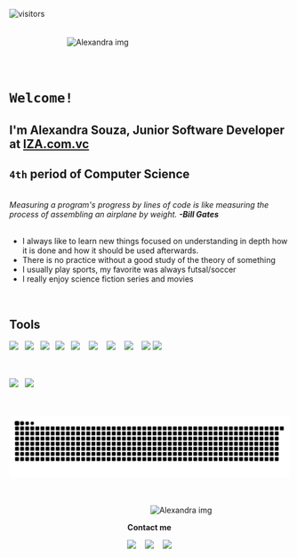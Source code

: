  ![visitors](http://estruyf-github.azurewebsites.net/api/VisitorHit?user=alexandrabsouz&repo=alexandrabsouz&countColorcountColor)
 <br><br><br>
<img src="https://github.com/alexandrabsouz/img-git/blob/main/img/alexandra.png" min-width="400px" max-width="300px" width="400px" align="right" alt="Alexandra img">
<br><br><br>


# `Welcome!`

## I'm Alexandra Souza, Junior Software Developer at [IZA.com.vc](https://iza.com.vc/)
## `4th` period of Computer Science
<br> 
 <i>Measuring a program's progress by lines of code is like measuring the process of assembling an airplane by weight. <b>-Bill Gates</b></i>
<br>
<br>

- I always like to learn new things focused on understanding in depth how it is done and how it should be used afterwards.
- There is no practice without a good study of the theory of something
- I usually play sports, my favorite was always futsal/soccer
- I really enjoy science fiction series and movies 
<br>

## Tools 
<img src="https://github.com/alexandrabsouz/img/blob/main/icons/icon_python.png"></a>&nbsp;&nbsp;
<img src="https://github.com/alexandrabsouz/img/blob/main/icons/icon_html5.png"></a>&nbsp;&nbsp;
<img src="https://github.com/alexandrabsouz/img/blob/main/icons/icon_css3.png"></a>&nbsp;&nbsp; 
<img src="https://github.com/alexandrabsouz/img/blob/main/icons/icon_js.png"></a>&nbsp;&nbsp; 
<img width=30 src="https://github.com/alexandrabsouz/img/blob/main/icons/icon_flask.png"></a> &nbsp;&nbsp;
<img width=30 src="https://github.com/alexandrabsouz/img/blob/main/icons/icon_django.png"></a> &nbsp;&nbsp;
<img width=30 src="https://github.com/alexandrabsouz/img/blob/main/icons/icon_bootstrap.png"></a> &nbsp;&nbsp;
<img width=30 src="https://github.com/alexandrabsouz/img/blob/main/icons/icon_mysql.png"></a> &nbsp;&nbsp;
<img width=30 src="https://github.com/alexandrabsouz/img/blob/main/icons/icon_postgres.png"></a> 
<img width=30 src="https://github.com/alexandrabsouz/img/blob/main/icons/icon_AWS.png"></a>&nbsp;&nbsp;
 <br><br><br>

 
 <div>
 <a href="https://github.com/alexandrabsouz"></a>
     <img height="150em" src="https://github-readme-stats.vercel.app/api/top-langs/?username=alexandrabsouz&layout=compact&count_private=true&hide_border=true&theme=nightowl&show_icons=true"> &nbsp;
     <img height="150em" src="https://github-readme-streak-stats.herokuapp.com/?user=alexandrabsouz&hide_border=true&theme=nightowl&show_icons=true"/>
<div>
<br>
<br>

 ![Snake animation](https://github.com/alexandrabsouz/alexandrabsouz/blob/output/github-contribution-grid-snake.svg)

 <br>
 <br>
<img src="https://github.com/alexandrabsouz/img-git/blob/main/gifs/robozinho.gif" min-width="400px" max-width="150px" width="250px" align="right" alt="Alexandra img"><br>
 <p align="center"><b>Contact me</b></p>
<p align="center">
 <a href="https://www.instagram.com/alexandrabsouz/"><img width=35 src="https://cdn.worldvectorlogo.com/logos/instagram-2-1.svg"></a> &nbsp;&nbsp; <a href="https://www.linkedin.com/in/alexandrabsouz/"><img width=35 src="https://cdn.worldvectorlogo.com/logos/linkedin-icon.svg"></a> &nbsp;&nbsp; <a href="https://api.whatsapp.com/send?phone=5593984232497&text=Que%20bacana!%20%C3%89%20um%20prazer%20receber%20voc%C3%AA%20aqui%20no%20WhatsApp.%20Estou%20%C3%A0%20sua%20disposi%C3%A7%C3%A3o."><img width=35 src="https://cdn.worldvectorlogo.com/logos/whatsapp-symbol.svg"></a>  
</p>
 
 






